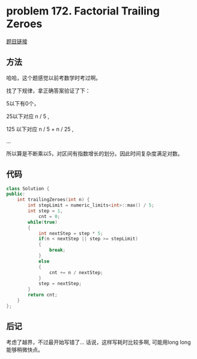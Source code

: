 # problem 172. Factorial Trailing Zeroes 

[题目链接](https://leetcode.com/problems/factorial-trailing-zeroes/)

## 方法

哈哈，这个题感觉以前考数学时考过啊。

找了下规律，拿正确答案验证了下：

5以下有0个，

25以下对应 n / 5 , 

125 以下对应 n / 5 + n / 25 , 

...

所以算是不断乘以5，对区间有指数增长的划分。因此时间复杂度满足对数。

## 代码

```C++
class Solution {
public:
    int trailingZeroes(int n) {
        int stepLimit = numeric_limits<int>::max() / 5;
        int step = 1,
            cnt = 0;
        while(true)
        {
            int nextStep = step * 5;
            if(n < nextStep || step >= stepLimit)
            {
                break;
            }
            else
            {
                cnt += n / nextStep;
            }
            step = nextStep;
        }
        return cnt;
    }
};
```

## 后记

考虑了越界，不过最开始写错了... 话说，这样写耗时比较多啊, 可能用long long能够稍微快点。
